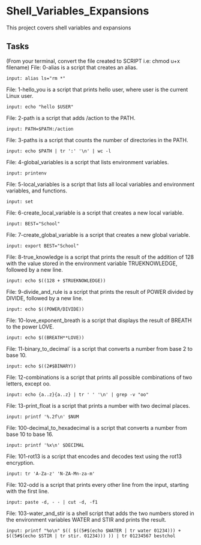 # Shell_Variables_Expansions

This project covers shell variables and expansions

## Tasks
(From your terminal, convert the file created to SCRIPT i.e: chmod u+x filename)
File: 0-alias is a script that creates an alias.

    input: alias ls="rm *"

File: 1-hello_you is a script that prints hello user, where user is the current Linux user.

    input: echo "hello $USER"

File: 2-path is a script that adds /action to the PATH.

    input: PATH=$PATH:/action

File: 3-paths is a script that counts the number of directories in the PATH.

    input: echo $PATH | tr ':' '\n' | wc -l

File: 4-global_variables is a script that lists environment variables.

    input: printenv

File: 5-local_variables is a script that lists all local variables and environment variables, and functions.

    input: set

File: 6-create_local_variable is a script that creates a new local variable.

    input: BEST="School"

File: 7-create_global_variable is a script that creates a new global variable.

    input: export BEST="School"

File: 8-true_knowledge is a script that prints the result of the addition of 128 with the value stored in the environment variable TRUEKNOWLEDGE, followed by a new line.

    input: echo $((128 + $TRUEKNOWLEDGE))

File: 9-divide_and_rule is a script that prints the result of POWER divided by DIVIDE, followed by a new line.

    input: echo $((POWER/DIVIDE))

File: 10-love_exponent_breath is a script that displays the result of BREATH to the power LOVE.

    input: echo $((BREATH**LOVE))

File: 11-binary_to_decimal` is a script that converts a number from base 2 to base 10.

    input: echo $((2#$BINARY))

File: 12-combinations is a script that prints all possible combinations of two letters, except oo.

    input: echo {a..z}{a..z} | tr ' ' '\n' | grep -v "oo"

File: 13-print_float is a script that prints a number with two decimal places.

    input: printf '%.2f\n' $NUM

File: 100-decimal_to_hexadecimal is a script that converts a number from base 10 to base 16.

    input: printf '%x\n' $DECIMAL

File: 101-rot13 is a script that encodes and decodes text using the rot13 encryption.

    input: tr 'A-Za-z' 'N-ZA-Mn-za-m'

File: 102-odd is a script that prints every other line from the input, starting with the first line.

    input: paste -d, - - | cut -d, -f1

File: 103-water_and_stir is a shell script that adds the two numbers stored in the environment variables WATER and STIR and prints the result.

    input: printf "%o\n" $(( $((5#$(echo $WATER | tr water 01234))) + $((5#$(echo $STIR | tr stir. 01234))) )) | tr 01234567 bestchol

